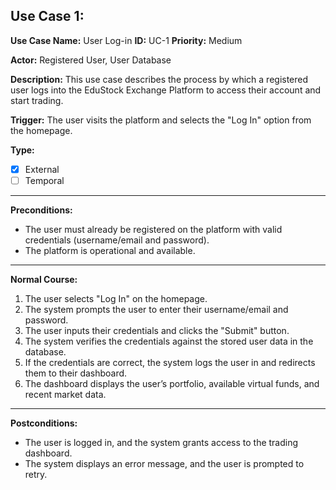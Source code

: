 

Use Case 1:
---

**Use Case Name:** User Log-in **ID:** UC-1 **Priority:** Medium


**Actor:** Registered User, User Database

**Description:** This use case describes the process by which a registered user logs into the EduStock Exchange Platform to access their account and start trading.

**Trigger:** The user visits the platform and selects the "Log In" option from the homepage.

**Type:**   
* [x] External
* [ ] Temporal
---    
**Preconditions:**
* The user must already be registered on the platform with valid credentials (username/email and password).
* The platform is operational and available.
--- 
**Normal Course:**
1. The user selects "Log In" on the homepage.
2. The system prompts the user to enter their username/email and password.
3. The user inputs their credentials and clicks the "Submit" button.
4. The system verifies the credentials against the stored user data in the database.
5. If the credentials are correct, the system logs the user in and redirects them to their dashboard.
6. The dashboard displays the user’s portfolio, available virtual funds, and recent market data.
---  
**Postconditions:**
* The user is logged in, and the system grants access to the trading dashboard.
* The system displays an error message, and the user is prompted to retry.



